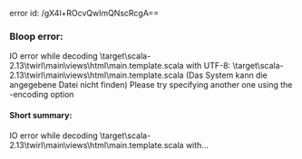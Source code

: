 error id: /gX4l+ROcvQwlmQNscRcgA==
### Bloop error:

IO error while decoding <WORKSPACE>\target\scala-2.13\twirl\main\views\html\main.template.scala with UTF-8: <WORKSPACE>\target\scala-2.13\twirl\main\views\html\main.template.scala (Das System kann die angegebene Datei nicht finden)
Please try specifying another one using the -encoding option
#### Short summary: 

IO error while decoding <WORKSPACE>\target\scala-2.13\twirl\main\views\html\main.template.scala with...